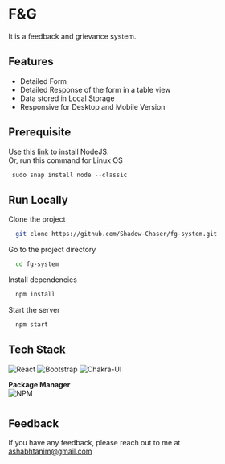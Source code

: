 # F&G

It is a feedback and grievance system.

## Features

- Detailed Form
- Detailed Response of the form in a table view
- Data stored in Local Storage
- Responsive for Desktop and Mobile Version

## Prerequisite

Use this [link](https://nodejs.org/en/download/) to install NodeJS.  
Or, run this command for Linux OS

```javascript
 sudo snap install node --classic
```

## Run Locally

Clone the project

```bash
  git clone https://github.com/Shadow-Chaser/fg-system.git
```

Go to the project directory

```bash
  cd fg-system
```

Install dependencies

```bash
  npm install
```
Start the server

```bash
  npm start
```

## Tech Stack

![React](https://img.shields.io/badge/react-%2320232a.svg?style=for-the-badge&logo=react&logoColor=%2361DAFB) 
![Bootstrap](https://img.shields.io/badge/bootstrap-%23563D7C.svg?style=for-the-badge&logo=bootstrap&logoColor=white) 
![Chakra-UI](https://img.shields.io/badge/Chakra--UI-319795?style=for-the-badge&logo=chakra-ui&logoColor=white)


**Package Manager**  
![NPM](https://img.shields.io/badge/NPM-%23000000.svg?style=for-the-badge&logo=npm&logoColor=white)


#


## Feedback

If you have any feedback, please reach out to me at ashabhtanim@gmail.com

  